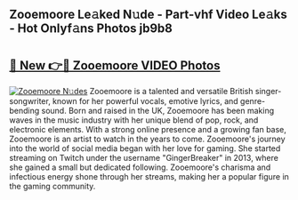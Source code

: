 ## Zooemoore Le𝚊ked N𝚞de - Part-vhf Video Le𝚊ks - Hot Onlyf𝚊ns Photos jb9b8

# <h2><a href="http://ac32428.deff.icu/?id=Zooemoore">🔗 New 👉🔴 Zooemoore VIDEO Photos</a></h2>

[![Zooemoore N𝚞des](https://i.imgur.com/rIISA9y.gif)](http://ac32428.deff.icu/?id=Zooemoore)
Zooemoore is a talented and versatile British singer-songwriter, known for her powerful vocals, emotive lyrics, and genre-bending sound. Born and raised in the UK, Zooemoore has been making waves in the music industry with her unique blend of pop, rock, and electronic elements. With a strong online presence and a growing fan base, Zooemoore is an artist to watch in the years to come. Zooemoore's journey into the world of social media began with her love for gaming. She started streaming on Twitch under the username "GingerBreaker" in 2013, where she gained a small but dedicated following. Zooemoore's charisma and infectious energy shone through her streams, making her a popular figure in the gaming community.
